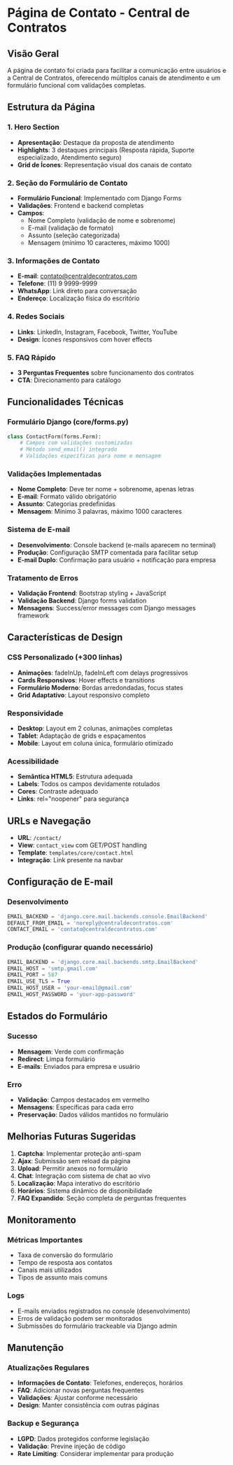 # Página de Contato - Central de Contratos

## Visão Geral
A página de contato foi criada para facilitar a comunicação entre usuários e a Central de Contratos, oferecendo múltiplos canais de atendimento e um formulário funcional com validações completas.

## Estrutura da Página

### 1. Hero Section
- **Apresentação**: Destaque da proposta de atendimento
- **Highlights**: 3 destaques principais (Resposta rápida, Suporte especializado, Atendimento seguro)
- **Grid de Ícones**: Representação visual dos canais de contato

### 2. Seção do Formulário de Contato
- **Formulário Funcional**: Implementado com Django Forms
- **Validações**: Frontend e backend completas
- **Campos**:
  - Nome Completo (validação de nome e sobrenome)
  - E-mail (validação de formato)
  - Assunto (seleção categorizada)
  - Mensagem (mínimo 10 caracteres, máximo 1000)

### 3. Informações de Contato
- **E-mail**: contato@centraldecontratos.com
- **Telefone**: (11) 9 9999-9999
- **WhatsApp**: Link direto para conversação
- **Endereço**: Localização física do escritório

### 4. Redes Sociais
- **Links**: LinkedIn, Instagram, Facebook, Twitter, YouTube
- **Design**: Ícones responsivos com hover effects

### 5. FAQ Rápido
- **3 Perguntas Frequentes** sobre funcionamento dos contratos
- **CTA**: Direcionamento para catálogo

## Funcionalidades Técnicas

### Formulário Django (core/forms.py)
```python
class ContactForm(forms.Form):
    # Campos com validações customizadas
    # Método send_email() integrado
    # Validações específicas para nome e mensagem
```

### Validações Implementadas
- **Nome Completo**: Deve ter nome + sobrenome, apenas letras
- **E-mail**: Formato válido obrigatório
- **Assunto**: Categorias predefinidas
- **Mensagem**: Mínimo 3 palavras, máximo 1000 caracteres

### Sistema de E-mail
- **Desenvolvimento**: Console backend (e-mails aparecem no terminal)
- **Produção**: Configuração SMTP comentada para facilitar setup
- **E-mail Duplo**: Confirmação para usuário + notificação para empresa

### Tratamento de Erros
- **Validação Frontend**: Bootstrap styling + JavaScript
- **Validação Backend**: Django forms validation
- **Mensagens**: Success/error messages com Django messages framework

## Características de Design

### CSS Personalizado (+300 linhas)
- **Animações**: fadeInUp, fadeInLeft com delays progressivos
- **Cards Responsivos**: Hover effects e transitions
- **Formulário Moderno**: Bordas arredondadas, focus states
- **Grid Adaptativo**: Layout responsivo completo

### Responsividade
- **Desktop**: Layout em 2 colunas, animações completas
- **Tablet**: Adaptação de grids e espaçamentos
- **Mobile**: Layout em coluna única, formulário otimizado

### Acessibilidade
- **Semântica HTML5**: Estrutura adequada
- **Labels**: Todos os campos devidamente rotulados
- **Cores**: Contraste adequado
- **Links**: rel="noopener" para segurança

## URLs e Navegação
- **URL**: `/contact/`
- **View**: `contact_view` com GET/POST handling
- **Template**: `templates/core/contact.html`
- **Integração**: Link presente na navbar

## Configuração de E-mail

### Desenvolvimento
```python
EMAIL_BACKEND = 'django.core.mail.backends.console.EmailBackend'
DEFAULT_FROM_EMAIL = 'noreply@centraldecontratos.com'
CONTACT_EMAIL = 'contato@centraldecontratos.com'
```

### Produção (configurar quando necessário)
```python
EMAIL_BACKEND = 'django.core.mail.backends.smtp.EmailBackend'
EMAIL_HOST = 'smtp.gmail.com'
EMAIL_PORT = 587
EMAIL_USE_TLS = True
EMAIL_HOST_USER = 'your-email@gmail.com'
EMAIL_HOST_PASSWORD = 'your-app-password'
```

## Estados do Formulário

### Sucesso
- **Mensagem**: Verde com confirmação
- **Redirect**: Limpa formulário
- **E-mails**: Enviados para empresa e usuário

### Erro
- **Validação**: Campos destacados em vermelho
- **Mensagens**: Específicas para cada erro
- **Preservação**: Dados válidos mantidos no formulário

## Melhorias Futuras Sugeridas

1. **Captcha**: Implementar proteção anti-spam
2. **Ajax**: Submissão sem reload da página
3. **Upload**: Permitir anexos no formulário
4. **Chat**: Integração com sistema de chat ao vivo
5. **Localização**: Mapa interativo do escritório
6. **Horários**: Sistema dinâmico de disponibilidade
7. **FAQ Expandido**: Seção completa de perguntas frequentes

## Monitoramento

### Métricas Importantes
- Taxa de conversão do formulário
- Tempo de resposta aos contatos
- Canais mais utilizados
- Tipos de assunto mais comuns

### Logs
- E-mails enviados registrados no console (desenvolvimento)
- Erros de validação podem ser monitorados
- Submissões do formulário trackeable via Django admin

## Manutenção

### Atualizações Regulares
- **Informações de Contato**: Telefones, endereços, horários
- **FAQ**: Adicionar novas perguntas frequentes
- **Validações**: Ajustar conforme necessário
- **Design**: Manter consistência com outras páginas

### Backup e Segurança
- **LGPD**: Dados protegidos conforme legislação
- **Validação**: Previne injeção de código
- **Rate Limiting**: Considerar implementar para produção
